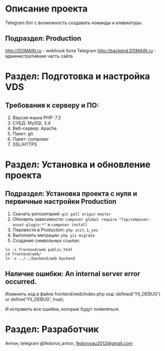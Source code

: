 Описание проекта
================================

Telegram бот с возможность создавать команды и клавиатуры.

Подраздел: Production 
-------------------------

http://DOMAIN.ru - webhook бота Telegram
http://backend.DOMAIN.ru - административная часть сайта

Раздел: Подготовка и настройка VDS
================================

Требования к серверу и ПО:
--------------------------------

2. Версия языка PHP: 7.2
3. СУБД: MySQL 3.4
4. Веб-сервер: Apache
5. Пакет: git
6. Пакет: composer
7. SSL/HTTPS

Раздел: Установка и обновление проекта
================================

Подраздел: Установка проекта с нуля и первичные настройки Production 
--------------------------------

1. Скачать репозитарий: `git pull origin master`
2. Обновить зависимости: `composer global require "fxp/composer-asset-plugin:*"` и `composer install`
3. Перевести в Production: `php init`, `1`, `yes`
4. Выполнить миграции: `php yii migrate`
5. Создание символьных ссылок:

```
ln -s frontend/web public_html
cd frontend/web/
ln -s ../../backend/web backend
```

Наличие ошибки: An internal server error occurred.
------------------------------------------

Изменить код в файле frontend/web/index.php код:
defined('YII_DEBUG') or define('YII_DEBUG', true);

И исправить все ошибки, которые будут появляться.

Раздел: Разработчик 
================================

Антон, telegram @fedorov_anton, fedorovau2012@gmail.com